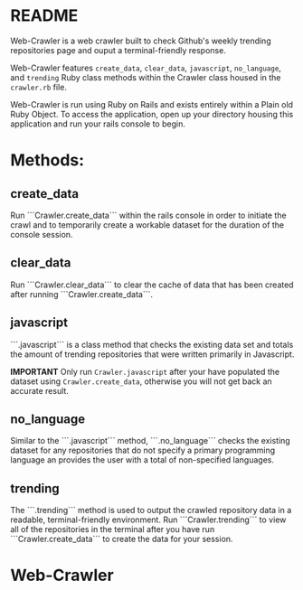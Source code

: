 # README

Web-Crawler is a web crawler built to check Github's weekly trending repositories page and ouput a terminal-friendly response.

Web-Crawler features `create_data`, `clear_data`, `javascript`, `no_language`, and `trending` Ruby class methods within the Crawler class housed in the `crawler.rb` file.

Web-Crawler is run using Ruby on Rails and exists entirely within a Plain old Ruby Object. To access the application, open up your directory housing this application and run your rails console to begin.

# Methods:
<h2>create_data</h2>
Run ```Crawler.create_data``` within the rails console in order to initiate the crawl and to temporarily create a workable dataset for the duration of the console session.

<h2>clear_data</h2>
Run ```Crawler.clear_data``` to clear the cache of data that has been created after running ```Crawler.create_data```.

<h2>javascript</h2>
```.javascript``` is a class method that checks the existing data set and totals the amount of trending repositories that were written primarily in Javascript. 

<b>IMPORTANT</b>
Only run ```Crawler.javascript``` after your have populated the dataset using ```Crawler.create_data```, otherwise you will not get back an accurate result.

<h2>no_language</h2>
Similar to the ```.javascript``` method, ```.no_language``` checks the existing dataset for any repositories that do not specify a primary programming language an provides the user with a total of non-specified languages.

<h2>trending</h2>
The ```.trending``` method is used to output the crawled repository data in a readable, terminal-friendly environment. Run ```Crawler.trending``` to view all of the repositories in the terminal after you have run ```Crawler.create_data``` to create the data for your session.

# Web-Crawler
